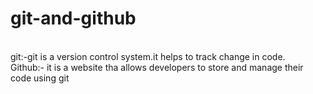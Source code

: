 # git-and-github
<br>
git:-git is a version control system.it helps to track change in code.
<br>
Github:- it is a website tha allows developers to store and manage their code using git
